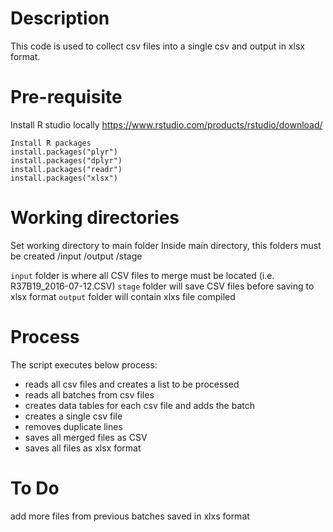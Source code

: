 # Description
This code is used to collect csv files into a single csv and output in xlsx format.

# Pre-requisite

Install R studio locally https://www.rstudio.com/products/rstudio/download/



```{r}
Install R packages
install.packages("plyr")
install.packages("dplyr")
install.packages("readr")
install.packages("xlsx")
```

# Working directories

Set working directory to main folder
Inside main directory, this folders must be created
/input
/output
/stage

`input` folder is where all CSV files to merge must be located (i.e. R37B19_2016-07-12.CSV)
`stage` folder will save CSV files before saving to xlsx format
`output` folder will contain xlxs file compiled

# Process
The script executes below process:
* reads all csv files and creates a list to be processed
* reads all batches from csv files
* creates data tables for each csv file and adds the batch
* creates a single csv file
* removes duplicate lines
* saves all merged files as CSV
* saves all files as xlsx format

# To Do
add more files from previous batches saved in xlxs format

